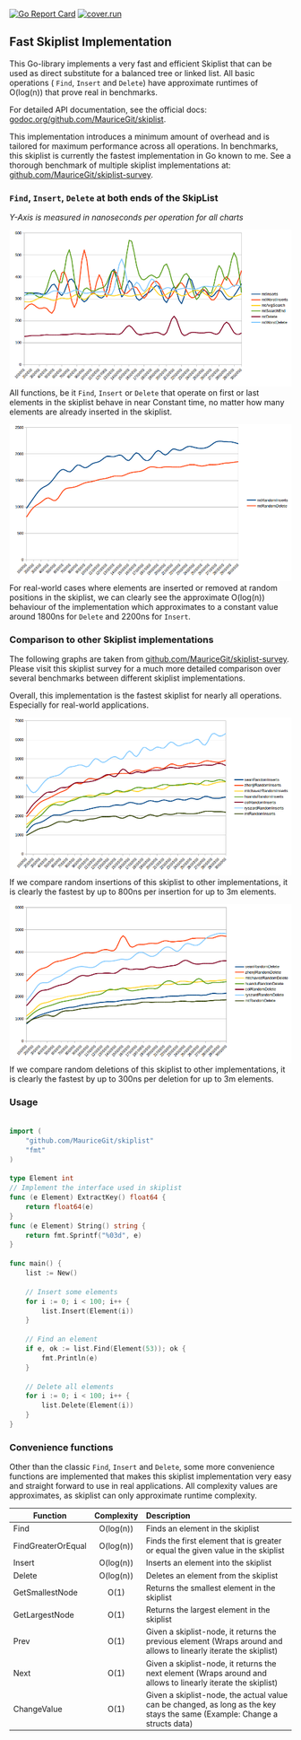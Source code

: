 [![Go Report Card](https://goreportcard.com/badge/github.com/mauricegit/skiplist)](https://goreportcard.com/report/github.com/mauricegit/skiplist)
[![cover.run](https://cover.run/go/https:/github.com/MauriceGit/skiplist.svg?style=flat&tag=golang-1.10)](https://cover.run/go?tag=golang-1.10&repo=https%3A%2Fgithub.com%2FMauriceGit%2Fskiplist)

## Fast Skiplist Implementation

This Go-library implements a very fast and efficient Skiplist that can be used as direct substitute for a balanced tree or linked list.
All basic operations ( `Find`, `Insert` and `Delete`) have approximate runtimes of O(log(n)) that prove real in benchmarks.

For detailed API documentation, see the official docs: [godoc.org/github.com/MauriceGit/skiplist](https://godoc.org/github.com/MauriceGit/skiplist).

This implementation introduces a minimum amount of overhead and is tailored for maximum performance across all operations.
In benchmarks, this skiplist is currently the fastest implementation in Go known to me.
See a thorough benchmark of multiple skiplist implementations at: [github.com/MauriceGit/skiplist-survey](https://github.com/MauriceGit/skiplist-survey).

### `Find`, `Insert`, `Delete` at both ends of the SkipList

*Y-Axis is measured in nanoseconds per operation for all charts*

![Find, Insert, Delete](graphs/allFunctions.png)
All functions, be it `Find`, `Insert` or `Delete` that operate on first or last elements in the skiplist behave in near Constant time, no matter how many
elements are already inserted in the skiplist.

![Random insert, random delete](graphs/randomFunctions.png)
For real-world cases where elements are inserted or removed at random positions in the skiplist, we can clearly see the approximate O(log(n)) behaviour of the
implementation which approximates to a constant value around 1800ns for `Delete` and 2200ns for `Insert`.

### Comparison to other Skiplist implementations

The following graphs are taken from [github.com/MauriceGit/skiplist-survey](https://github.com/MauriceGit/skiplist-survey). Please visit this skiplist survey for
a much more detailed comparison over several benchmarks between different skiplist implementations.

Overall, this implementation is the fastest skiplist for nearly all operations. Especially for real-world applications.

![Random insert](graphs/randomInserts.png)
If we compare random insertions of this skiplist to other implementations, it is clearly the fastest by up to 800ns per insertion for up to 3m elements.

![Random delete](graphs/randomDelete.png)
If we compare random deletions of this skiplist to other implementations, it is clearly the fastest by up to 300ns per deletion for up to 3m elements.

### Usage

```go

import (
    "github.com/MauriceGit/skiplist"
    "fmt"
)

type Element int
// Implement the interface used in skiplist
func (e Element) ExtractKey() float64 {
    return float64(e)
}
func (e Element) String() string {
    return fmt.Sprintf("%03d", e)
}

func main() {
    list := New()

    // Insert some elements
    for i := 0; i < 100; i++ {
        list.Insert(Element(i))
    }

    // Find an element
    if e, ok := list.Find(Element(53)); ok {
        fmt.Println(e)
    }

    // Delete all elements
    for i := 0; i < 100; i++ {
        list.Delete(Element(i))
    }
}

```

### Convenience functions

Other than the classic `Find`, `Insert` and `Delete`, some more convenience functions are implemented that makes this skiplist implementation very easy and straight forward to use
in real applications. All complexity values are approximates, as skiplist can only approximate runtime complexity.

| Function        | Complexity           | Description  |
| ------------- |:-------------:|:-----|
| Find | O(log(n)) | Finds an element in the skiplist |
| FindGreaterOrEqual | O(log(n)) | Finds the first element that is greater or equal the given value in the skiplist |
| Insert | O(log(n)) | Inserts an element into the skiplist |
| Delete | O(log(n)) | Deletes an element from the skiplist |
| GetSmallestNode | O(1) | Returns the smallest element in the skiplist |
| GetLargestNode | O(1) | Returns the largest element in the skiplist |
| Prev | O(1) | Given a skiplist-node, it returns the previous element (Wraps around and allows to linearly iterate the skiplist) |
| Next | O(1) | Given a skiplist-node, it returns the next element (Wraps around and allows to linearly iterate the skiplist) |
| ChangeValue | O(1) | Given a skiplist-node, the actual value can be changed, as long as the key stays the same (Example: Change a structs data) |
